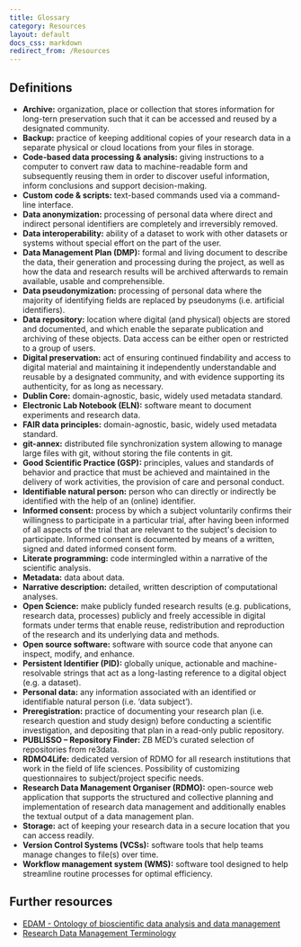 ```yaml
---
title: Glossary
category: Resources
layout: default
docs_css: markdown
redirect_from: /Resources
---
```


## Definitions

* **Archive:** organization, place or collection that stores information for long-tern preservation such that it can be accessed and reused by a designated community.
* **Backup:** practice of keeping additional copies of your research data in a separate physical or cloud locations from your files in storage.
* **Code-based data processing & analysis:** giving instructions to a computer to convert raw data to machine-readable form and subsequently reusing them in order to discover useful information, inform conclusions and support decision-making.
* **Custom code & scripts:** text-based commands used via a command-line interface.
* **Data anonymization:** processing of personal data where direct and indirect personal identifiers are completely and irreversibly removed. 
* **Data interoperability:** ability of a dataset to work with other datasets or systems without special effort on the part of the user.
* **Data Management Plan (DMP):** formal and living document to describe the data, their generation and processing during the project, as well as how the data and research results will be archived afterwards to remain available, usable and comprehensible.
* **Data pseudonymization:** processing of personal data where the majority of identifying fields are replaced by pseudonyms (i.e. artificial identifiers). 
* **Data repository:** location where digital (and physical) objects are stored and documented, and which enable the separate publication and archiving of these objects. Data access can be either open or restricted to a group of users.
* **Digital preservation:** act of ensuring continued findability and access to digital material and maintaining it independently understandable and reusable by a designated community, and with evidence supporting its authenticity, for as long as necessary.
* **Dublin Core:** domain-agnostic, basic, widely used metadata standard.
* **Electronic Lab Notebook (ELN):** software meant to document experiments and research data.
* **FAIR data principles:** domain-agnostic, basic, widely used metadata standard.
* **git-annex:** distributed file synchronization system allowing to manage large files with git, without storing the file contents in git.
* **Good Scientific Practice (GSP):** principles, values and standards of behavior and practice that must be achieved and maintained in the delivery of work activities, the provision of care and personal conduct.
* **Identifiable natural person:**  person who can directly or indirectly be identified with the help of an (online) identifier.
* **Informed consent:** process by which a subject voluntarily confirms their willingness to participate in a particular trial, after having been informed of all aspects of the trial that are relevant to the subject's decision to participate. Informed consent is documented by means of a written, signed and dated informed consent form.
* **Literate programming:** code intermingled within a narrative of the scientific analysis.
* **Metadata:** data about data.
* **Narrative description:** detailed, written description of computational analyses.
* **Open Science:** make publicly funded research results (e.g. publications, research data, processes) publicly and freely accessible in digital formats under terms that enable reuse, redistribution and reproduction of the research and its underlying data and methods.
* **Open source software:** software with source code that anyone can inspect, modify, and enhance.
* **Persistent Identifier (PID):** globally unique, actionable and machine-resolvable strings that act as a long-lasting reference to a digital object (e.g. a dataset).
* **Personal data:** any information associated with an identified or identifiable natural person (i.e. ‘data subject’).
* **Preregistration:** practice of documenting your research plan (i.e. research question and study design) before conducting a scientific investigation, and depositing that plan in a read-only public repository.
* **PUBLISSO – Repository Finder:** ZB MED’s curated selection of repositories from re3data.
* **RDMO4Life:** dedicated version of RDMO for all research institutions that work in the field of life sciences. Possibility of customizing questionnaires to subject/project specific needs.
* **Research Data Management Organiser (RDMO):** open-source web application that supports the structured and collective planning and implementation of research data management and additionally enables the textual output of a data management plan.
* **Storage:** act of keeping your research data in a secure location that you can access readily.
* **Version Control Systems (VCSs):** software tools that help teams manage changes to file(s) over time. 
* **Workflow management system (WMS):** software tool designed to help streamline routine processes for optimal efficiency.

## Further resources
* [EDAM - Ontology of bioscientific data analysis and data management](http://edamontology.org/page)
* [Research Data Management Terminology](https://codata.org/initiatives/data-science-and-stewardship/rdm-terminology-wg/rdm-terminology/)
